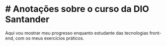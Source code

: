 # # Anotações sobre o curso da DIO Santander

Aqui vou mostrar meu progresso enquanto estudante das tecnologias front-end, com os meus exercícios práticos.
